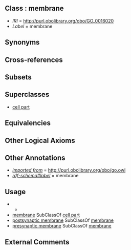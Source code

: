 
## Class : membrane

 * *IRI* = http://purl.obolibrary.org/obo/GO_0016020
 * *Label* = membrane

## Synonyms


## Cross-references


## Subsets


## Superclasses

 * [cell part](../../GO/64/GO_0044464.md)

## Equivalencies


## Other Logical Axioms


## Other Annotations

 * *[imported from](../../IAO/12/IAO_0000412.md)* = http://purl.obolibrary.org/obo/go.owl
 * *[rdf-schema#label](../../el/rdf-schema#label.md)* = membrane

## Usage

 * -
 * [membrane](../../GO/20/GO_0016020.md) SubClassOf [cell part](../../GO/64/GO_0044464.md)
 * [postsynaptic membrane](../../GO/11/GO_0045211.md) SubClassOf [membrane](../../GO/20/GO_0016020.md)
 * [presynaptic membrane](../../GO/34/GO_0042734.md) SubClassOf [membrane](../../GO/20/GO_0016020.md)

## External Comments

